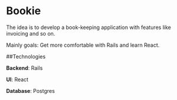 # Bookie
The idea is to develop a book-keeping application with features like invoicing and so on.

Mainly goals: Get more comfortable with Rails and learn React.

##Technologies

**Backend**: Rails

**UI**: React

**Database**: Postgres
